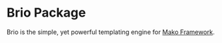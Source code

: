 # Brio Package
Brio is the simple, yet powerful templating engine for [Mako Framework](https://github.com/mako-framework).
